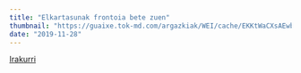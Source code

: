 ```yaml
---
title: "Elkartasunak frontoia bete zuen"
thumbnail: "https://guaixe.tok-md.com/argazkiak/WEI/cache/EKKtWaCXsAEwbFA_tokikom_735x413.jpg"
date: "2019-11-28"
---
```

[Irakurri](https://guaixe.eus/altsasu/1574930994287-elkartasunak-frontoia-bete-zuen)
